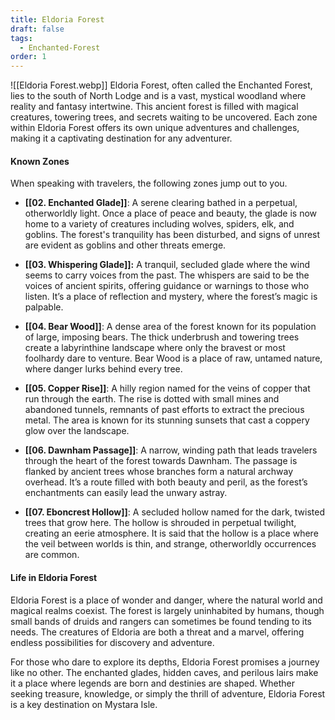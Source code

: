 ```yaml
---
title: Eldoria Forest
draft: false
tags:
  - Enchanted-Forest
order: 1
---
```


![[Eldoria Forest.webp]]
Eldoria Forest, often called the Enchanted Forest, lies to the south of North Lodge and is a vast, mystical woodland where reality and fantasy intertwine. This ancient forest is filled with magical creatures, towering trees, and secrets waiting to be uncovered. Each zone within Eldoria Forest offers its own unique adventures and challenges, making it a captivating destination for any adventurer.

#### Known Zones

When speaking with travelers, the following zones jump out to you.

- **[[02. Enchanted Glade]]**: A serene clearing bathed in a perpetual, otherworldly light. Once a place of peace and beauty, the glade is now home to a variety of creatures including wolves, spiders, elk, and goblins. The forest's tranquility has been disturbed, and signs of unrest are evident as goblins and other threats emerge.

- **[[03. Whispering Glade]]:** A tranquil, secluded glade where the wind seems to carry voices
  from the past. The whispers are said to be the voices of ancient spirits, offering guidance or warnings to those who listen. It’s a place of reflection and mystery, where the forest’s magic is palpable.

- **[[04. Bear Wood]]**: A dense area of the forest known for its population of large, imposing bears. The thick underbrush and towering trees create a labyrinthine landscape where only the bravest or most foolhardy dare to venture. Bear Wood is a place of raw, untamed nature, where danger lurks behind every tree.

- **[[05. Copper Rise]]**: A hilly region named for the veins of copper that run through the earth. The rise is dotted with small mines and abandoned tunnels, remnants of past efforts to extract the precious metal. The area is known for its stunning sunsets that cast a coppery glow over the landscape.

- **[[06. Dawnham Passage]]**: A narrow, winding path that leads travelers through the heart of the forest towards Dawnham. The passage is flanked by ancient trees whose branches form a natural archway overhead. It’s a route filled with both beauty and peril, as the forest’s enchantments can easily lead the unwary astray.

- **[[07. Eboncrest Hollow]]**: A secluded hollow named for the dark, twisted trees that grow here. The hollow is shrouded in perpetual twilight, creating an eerie atmosphere. It is said that the hollow is a place where the veil between worlds is thin, and strange, otherworldly occurrences are common.

#### Life in Eldoria Forest

Eldoria Forest is a place of wonder and danger, where the natural world and magical realms coexist. The forest is largely uninhabited by humans, though small bands of druids and rangers can sometimes be found tending to its needs. The creatures of Eldoria are both a threat and a marvel, offering endless possibilities for discovery and adventure.

For those who dare to explore its depths, Eldoria Forest promises a journey like no other. The enchanted glades, hidden caves, and perilous lairs make it a place where legends are born and destinies are shaped. Whether seeking treasure, knowledge, or simply the thrill of adventure, Eldoria Forest is a key destination on Mystara Isle.
